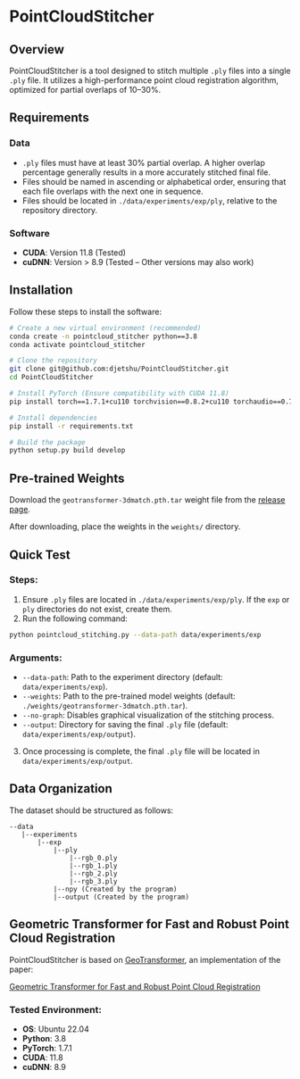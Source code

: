 # PointCloudStitcher

## Overview
PointCloudStitcher is a tool designed to stitch multiple `.ply` files into a single `.ply` file. It utilizes a high-performance point cloud registration algorithm, optimized for partial overlaps of 10–30%.

## Requirements
### Data
- `.ply` files must have at least 30% partial overlap. A higher overlap percentage generally results in a more accurately stitched final file.
- Files should be named in ascending or alphabetical order, ensuring that each file overlaps with the next one in sequence.
- Files should be located in `./data/experiments/exp/ply`, relative to the repository directory.

### Software
- **CUDA**: Version 11.8 (Tested)
- **cuDNN**: Version > 8.9 (Tested – Other versions may also work)

## Installation
Follow these steps to install the software:

```bash
# Create a new virtual environment (recommended)
conda create -n pointcloud_stitcher python==3.8
conda activate pointcloud_stitcher

# Clone the repository
git clone git@github.com:djetshu/PointCloudStitcher.git
cd PointCloudStitcher

# Install PyTorch (Ensure compatibility with CUDA 11.8)
pip install torch==1.7.1+cu110 torchvision==0.8.2+cu110 torchaudio==0.7.2 -f https://download.pytorch.org/whl/torch_stable.html

# Install dependencies
pip install -r requirements.txt

# Build the package
python setup.py build develop
```

## Pre-trained Weights
Download the `geotransformer-3dmatch.pth.tar` weight file from the [release page](https://github.com/qinzheng93/GeoTransformer/releases).

After downloading, place the weights in the `weights/` directory.

## Quick Test
### Steps:
1. Ensure `.ply` files are located in `./data/experiments/exp/ply`. If the `exp` or `ply` directories do not exist, create them.
2. Run the following command:

```bash
python pointcloud_stitching.py --data-path data/experiments/exp
```

### Arguments:
- `--data-path`: Path to the experiment directory (default: `data/experiments/exp`).
- `--weights`: Path to the pre-trained model weights (default: `./weights/geotransformer-3dmatch.pth.tar`).
- `--no-graph`: Disables graphical visualization of the stitching process.
- `--output`: Directory for saving the final `.ply` file (default: `data/experiments/exp/output`).

3. Once processing is complete, the final `.ply` file will be located in `data/experiments/exp/output`.

## Data Organization
The dataset should be structured as follows:
```text
--data
   |--experiments
       |--exp
           |--ply
               |--rgb_0.ply
               |--rgb_1.ply
               |--rgb_2.ply
               |--rgb_3.ply
           |--npy (Created by the program)
           |--output (Created by the program)
```

## Geometric Transformer for Fast and Robust Point Cloud Registration
PointCloudStitcher is based on [GeoTransformer](https://github.com/qinzheng93/GeoTransformer), an implementation of the paper:

[Geometric Transformer for Fast and Robust Point Cloud Registration](https://arxiv.org/abs/2202.06688)

### Tested Environment:
- **OS**: Ubuntu 22.04
- **Python**: 3.8
- **PyTorch**: 1.7.1
- **CUDA**: 11.8
- **cuDNN**: 8.9

